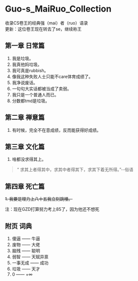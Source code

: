 # Guo-s_MaiRuo_Collection
收录CS卷王的经典强（mai）者（ruo）语录</br>
更新：这位卷王现在转去了se，继续称王

## 第一章  日常篇
1. 我是垃圾。
2. 我真他妈垃圾。
3. 我可真是rubbish。
4. 像我这种失败人士只能不care体育成绩了。
5. 我净说废话。
6. 一句句大实话都被当成了卖弱。
7. 我只是一个普通人而已。
8. 分数都tmd是垃圾。


## 第二章 禅意篇
1. 有时候，完全不在意成绩，反而能获得好成绩。


## 第三章 文化篇
1. 啥都没求得其上。</br>
>“ 求其上者得其中，求其中者得其下，求其下着无所得。”--俗语


## 第四章 死亡篇
~~1. 我要是理力上八十五我立刻跳楼。~~

注：现在GZD打算努力考上85了，因为他还不想死


## 附页 词典
1. 傻逼 —— 牛逼
2. 废物 —— 大佬
3. 脑残 —— 聪明
4. 弱智 —— 天赋异禀
5. 一事无成 —— 成功
6. 垃圾 —— 天才
7. 0 —— +∞
